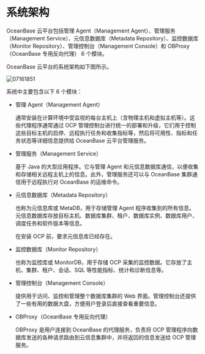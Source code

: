 # 系统架构

OceanBase 云平台包括管理 Agent（Management Agent）、管理服务（Management Service）、元信息数据库（Metadata Repository）、监控数据库（Monitor Repository）、管理控制台（Management Console）和 OBProxy（OceanBase 专用反向代理） 6 个模块。

OceanBase 云平台的系统架构如下图所示。

![07161851](https://help-static-aliyun-doc.aliyuncs.com/assets/img/zh-CN/8772346261/p295523.png)

系统中主要包含以下 6 个模块：

* 管理 Agent（Management Agent）

  通常安装在计算环境中受监视的每台主机上（含物理主机和虚拟主机等）。这些代理程序通常通过 OCP 管理控制台进行统一的部署和升级，它们用于控制这些目标主机的启停、远程执行任务和收集指标等，然后将可用性、指标和任务状态等详细信息提供给 OceanBase 云平台管理服务。
  
* 管理服务（Management Service）

  基于 Java 的大型应用程序。它与管理 Agent 和元信息数据库通信，以便收集和存储相关远程主机上的信息。此外，管理服务还可以与 OceanBase 集群通信用于远程执行对 OceanBase 的运维命令。
  
* 元信息数据库（Metadata Repository）

  也称为元信息库或 MetaDB，用于存储管理 Agent 程序收集到的所有信息。元信息数据库存放目标主机、数据库集群、租户、数据库实例、数据库用户、调度任务和软件版本等信息。

  在安装 OCP 前，要求元信息库已经存在。
  
* 监控数据库（Monitor Repository）

  也称为监控库或 MonitorDB，用于存储 OCP 采集的监控数据。它存放了主机、集群、租户、会话、SQL 等性能指标、统计和诊断信息等。
  
* 管理控制台（Management Console）

  提供用于访问、监控和管理整个数据库集群的 Web 界面。管理控制台还提供了一些有用的数据大盘，方便用户登录后直接查看重要信息。
  
* OBProxy（OceanBase 专用反向代理）

  OBProxy 是用户连接到 OceanBase 的代理服务，负责将 OCP 管理程序向数据库发送的各种请求路由到云信息集群中，并将返回的信息发送给 OCP 管理服务。
  
